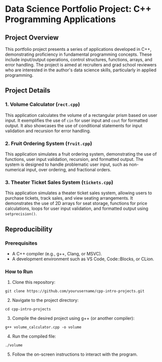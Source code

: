 # Data Science Portfolio Project: C++ Programming Applications

## Project Overview

This portfolio project presents a series of applications developed in C++, demonstrating proficiency in fundamental programming concepts. These include input/output operations, control structures, functions, arrays, and error handling. The project is aimed at recruiters and grad school reviewers who are interested in the author's data science skills, particularly in applied programming.

## Project Details

### 1. Volume Calculator (`rect.cpp`)

This application calculates the volume of a rectangular prism based on user input. It exemplifies the use of `cin` for user input and `cout` for formatted output. It also showcases the use of conditional statements for input validation and recursion for error handling.

### 2. Fruit Ordering System (`fruit.cpp`)

This application simulates a fruit ordering system, demonstrating the use of functions, user input validation, recursion, and formatted output. The system is designed to handle problematic user input, such as non-numerical input, over ordering, and fractional orders.

### 3. Theater Ticket Sales System (`tickets.cpp`)

This application simulates a theater ticket sales system, allowing users to purchase tickets, track sales, and view seating arrangements. It demonstrates the use of 2D arrays for seat storage, functions for price calculations, loops for user input validation, and formatted output using `setprecision()`.

## Reproducibility

### Prerequisites

- A C++ compiler (e.g., g++, Clang, or MSVC).
- A development environment such as VS Code, Code::Blocks, or CLion.

### How to Run

1. Clone this repository:
```
git clone https://github.com/yourusername/cpp-intro-projects.git
```
2. Navigate to the project directory:
```
cd cpp-intro-projects
```
3. Compile the desired project using g++ (or another compiler):
```
g++ volume_calculator.cpp -o volume
```
4. Run the compiled file:
```
./volume
```
5. Follow the on-screen instructions to interact with the program.
